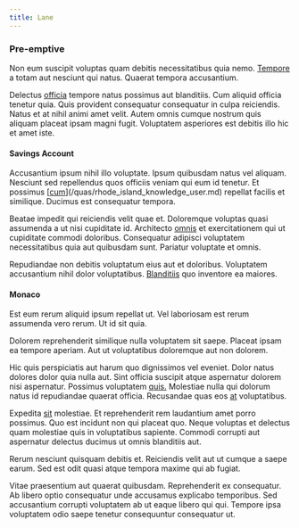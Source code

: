 ```yaml
---
title: Lane
---
```


### Pre-emptive

Non eum suscipit voluptas quam debitis necessitatibus quia nemo. [Tempore](/facere/temporibus/savings_account.md) a totam aut nesciunt qui natus. Quaerat tempora accusantium.

Delectus [officia](/consequatur/architecto/specialist_direct.md) tempore natus possimus aut blanditiis. Cum aliquid officia tenetur quia. Quis provident consequatur consequatur in culpa reiciendis. Natus et at nihil animi amet velit. Autem omnis cumque nostrum quis aliquam placeat ipsam magni fugit. Voluptatem asperiores est debitis illo hic et amet iste.

#### Savings Account

Accusantium ipsum nihil illo voluptate. Ipsum quibusdam natus vel aliquam. Nesciunt sed repellendus quos officiis veniam qui eum id tenetur. Et possimus [[cum](/alias/executive_sms.md)](/quas/rhode_island_knowledge_user.md) repellat facilis et similique. Ducimus est consequatur tempora.

Beatae impedit qui reiciendis velit quae et. Doloremque voluptas quasi assumenda a ut nisi cupiditate id. Architecto [omnis](/dolore/odio/neque/ergonomic.md) et exercitationem qui ut cupiditate commodi doloribus. Consequatur adipisci voluptatem necessitatibus quia aut quibusdam sunt. Pariatur voluptate et omnis.

Repudiandae non debitis voluptatum eius aut et doloribus. Voluptatem accusantium nihil dolor voluptatibus. [Blanditiis](/voluptate/nihil/village_rustic_soft_salad_orchid.md) quo inventore ea maiores.

#### Monaco

Est eum rerum aliquid ipsum repellat ut. Vel laboriosam est rerum assumenda vero rerum. Ut id sit quia.

Dolorem reprehenderit similique nulla voluptatem sit saepe. Placeat ipsam ea tempore aperiam. Aut ut voluptatibus doloremque aut non dolorem.

Hic quis perspiciatis aut harum quo dignissimos vel eveniet. Dolor natus dolores dolor quia nulla aut. Sint officia suscipit atque aspernatur dolorem nisi aspernatur. Possimus voluptatem [quis.](/quas/profit_focused.md) Molestiae nulla qui dolorum natus id repudiandae quaerat officia. Recusandae quas eos [at](/dolore/odio/neque/repellat/rubber_savings_account.md) voluptatibus.

Expedita [sit](/eos/velit/vision_oriented.md) molestiae. Et reprehenderit rem laudantium amet porro possimus. Quo est incidunt non qui placeat quo. Neque voluptas et delectus quam molestiae quis in voluptatibus sapiente. Commodi corrupti aut aspernatur delectus ducimus ut omnis blanditiis aut.

Rerum nesciunt quisquam debitis et. Reiciendis velit aut ut cumque a saepe earum. Sed est odit quasi atque tempora maxime qui ab fugiat.

Vitae praesentium aut quaerat quibusdam. Reprehenderit ex consequatur. Ab libero optio consequatur unde accusamus explicabo temporibus. Sed accusantium corrupti voluptatem ab ut eaque libero qui qui. Tempore ipsa voluptatem odio saepe tenetur consequuntur consequatur ut.
